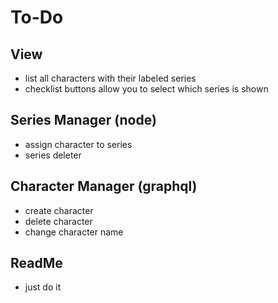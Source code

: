 # To-Do

## View
- list all characters with their labeled series
- checklist buttons allow you to select which series is shown

## Series Manager (node)
- assign character to series
- series deleter

## Character Manager (graphql)
- create character
- delete character
- change character name

## ReadMe
- just do it